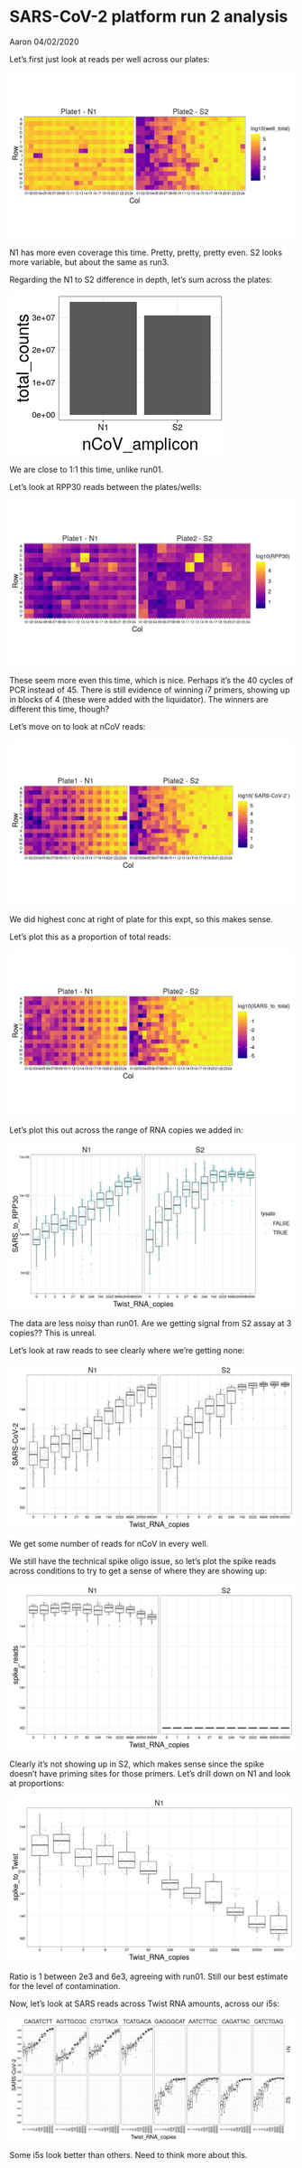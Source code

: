 SARS-CoV-2 platform run 2 analysis
================
Aaron
04/02/2020

Let’s first just look at reads per well across our plates:

![](Figs/unnamed-chunk-4-1.png)<!-- -->

N1 has more even coverage this time. Pretty, pretty, pretty even. S2
looks more variable, but about the same as run3.

Regarding the N1 to S2 difference in depth, let’s sum across the plates:

![](Figs/unnamed-chunk-5-1.png)<!-- -->

We are close to 1:1 this time, unlike run01.

Let’s look at RPP30 reads between the plates/wells:

![](Figs/unnamed-chunk-6-1.png)<!-- -->

These seem more even this time, which is nice. Perhaps it’s the 40
cycles of PCR instead of 45. There is still evidence of winning i7
primers, showing up in blocks of 4 (these were added with the
liquidator). The winners are different this time, though?

Let’s move on to look at nCoV reads:

![](Figs/unnamed-chunk-7-1.png)<!-- -->

We did highest conc at right of plate for this expt, so this makes
sense.

Let’s plot this as a proportion of total reads:

![](Figs/unnamed-chunk-8-1.png)<!-- -->

Let’s plot this out across the range of RNA copies we added in:

![](Figs/unnamed-chunk-9-1.png)<!-- -->

The data are less noisy than run01. Are we getting signal from S2 assay
at 3 copies?? This is unreal.

Let’s look at raw reads to see clearly where we’re getting none:

![](Figs/unnamed-chunk-10-1.png)<!-- -->

We get some number of reads for nCoV in every well.

We still have the technical spike oligo issue, so let’s plot the spike
reads across conditions to try to get a sense of where they are showing
up:

![](Figs/unnamed-chunk-11-1.png)<!-- -->

Clearly it’s not showing up in S2, which makes sense since the spike
doesn’t have priming sites for those primers. Let’s drill down on N1 and
look at proportions:

![](Figs/unnamed-chunk-12-1.png)<!-- -->

Ratio is 1 between 2e3 and 6e3, agreeing with run01. Still our best
estimate for the level of contamination.

Now, let’s look at SARS reads across Twist RNA amounts, across our i5s:

![](Figs/unnamed-chunk-13-1.png)<!-- -->

Some i5s look better than others. Need to think more about this.

